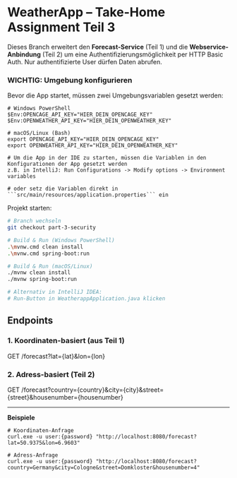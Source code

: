 # WeatherApp – Take-Home Assignment Teil 3

Dieses Branch erweitert den **Forecast-Service** (Teil 1) und die **Webservice-Anbindung** (Teil 2) um eine 
Authentifizierungsmöglichkeit per HTTP Basic Auth. Nur authentifizierte User dürfen Daten abrufen.

### WICHTIG: Umgebung konfigurieren

Bevor die App startet, müssen zwei Umgebungsvariablen gesetzt werden:
```
# Windows PowerShell
$Env:OPENCAGE_API_KEY="HIER_DEIN_OPENCAGE_KEY"
$Env:OPENWEATHER_API_KEY="HIER_DEIN_OPENWEATHER_KEY"

# macOS/Linux (Bash)
export OPENCAGE_API_KEY="HIER_DEIN_OPENCAGE_KEY"
export OPENWEATHER_API_KEY="HIER_DEIN_OPENWEATHER_KEY"

# Um die App in der IDE zu starten, müssen die Variablen in den Konfigurationen der App gesetzt werden
z.B. in IntelliJ: Run Configurations -> Modify options -> Environment variables

# oder setz die Variablen direkt in ```src/main/resources/application.properties``` ein
```

Projekt starten:
```bash
# Branch wechseln
git checkout part-3-security

# Build & Run (Windows PowerShell)
.\mvnw.cmd clean install
.\mvnw.cmd spring-boot:run

# Build & Run (macOS/Linux)
./mvnw clean install
./mvnw spring-boot:run

# Alternativ in IntelliJ IDEA:
# Run-Button in WeatherappApplication.java klicken
```
## Endpoints

### 1. Koordinaten-basiert (aus Teil 1)
GET /forecast?lat={lat}&lon={lon}

### 2. Adress-basiert (Teil 2)
GET /forecast?country={country}&city={city}&street={street}&housenumber={housenumber}

---

**Beispiele**
```
# Koordinaten-Anfrage
curl.exe -u user:{password} "http://localhost:8080/forecast?lat=50.9375&lon=6.9603"

# Adress-Anfrage
curl.exe -u user:{password} "http://localhost:8080/forecast?country=Germany&city=Cologne&street=Domkloster&housenumber=4"  

```